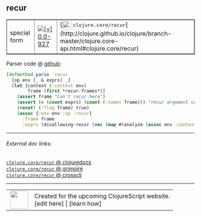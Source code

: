 ## recur



 <table border="1">
<tr>
<td>special form</td>
<td><a href="https://github.com/cljsinfo/cljs-api-docs/tree/0.0-927"><img valign="middle" alt="[+] 0.0-927" title="Added in 0.0-927" src="https://img.shields.io/badge/+-0.0--927-lightgrey.svg"></a> </td>
<td>
[<img height="24px" valign="middle" src="http://i.imgur.com/1GjPKvB.png"> <samp>clojure.core/recur</samp>](http://clojure.github.io/clojure/branch-master/clojure.core-api.html#clojure.core/recur)
</td>
</tr>
</table>









Parser code @ [github](https://github.com/clojure/clojurescript/blob/r1006/src/clj/cljs/compiler.clj#L802-L811):

```clj
(defmethod parse 'recur
  [op env [_ & exprs] _]
  (let [context (:context env)
        frame (first *recur-frames*)]
    (assert frame "Can't recur here")
    (assert (= (count exprs) (count (:names frame))) "recur argument count mismatch")
    (reset! (:flag frame) true)
    (assoc {:env env :op :recur}
      :frame frame
      :exprs (disallowing-recur (vec (map #(analyze (assoc env :context :expr) %) exprs))))))
```

<!--
Repo - tag - source tree - lines:

 <pre>
clojurescript @ r1006
└── src
    └── clj
        └── cljs
            └── <ins>[compiler.clj:802-811](https://github.com/clojure/clojurescript/blob/r1006/src/clj/cljs/compiler.clj#L802-L811)</ins>
</pre>

-->

---



###### External doc links:

[`clojure.core/recur` @ clojuredocs](http://clojuredocs.org/clojure.core/recur)<br>
[`clojure.core/recur` @ grimoire](http://conj.io/store/v1/org.clojure/clojure/1.7.0-beta3/clj/clojure.core/recur/)<br>
[`clojure.core/recur` @ crossclj](http://crossclj.info/fun/clojure.core/recur.html)<br>

---

 <table>
<tr><td>
<img valign="middle" align="right" width="48px" src="http://i.imgur.com/Hi20huC.png">
</td><td>
Created for the upcoming ClojureScript website.<br>
[edit here] | [learn how]
</td></tr></table>

[edit here]:https://github.com/cljsinfo/cljs-api-docs/blob/master/cljsdoc/special/recur.cljsdoc
[learn how]:https://github.com/cljsinfo/cljs-api-docs/wiki/cljsdoc-files

<!--

This information was too distracting to show to readers, but I'll leave it
commented here since it is helpful to:

- pretty-print the data used to generate this document
- and show how to retrieve that data



The API data for this symbol:

```clj
{:ns "special",
 :name "recur",
 :type "special form",
 :source {:code "(defmethod parse 'recur\n  [op env [_ & exprs] _]\n  (let [context (:context env)\n        frame (first *recur-frames*)]\n    (assert frame \"Can't recur here\")\n    (assert (= (count exprs) (count (:names frame))) \"recur argument count mismatch\")\n    (reset! (:flag frame) true)\n    (assoc {:env env :op :recur}\n      :frame frame\n      :exprs (disallowing-recur (vec (map #(analyze (assoc env :context :expr) %) exprs))))))",
          :title "Parser code",
          :repo "clojurescript",
          :tag "r1006",
          :filename "src/clj/cljs/compiler.clj",
          :lines [802 811]},
 :full-name "special/recur",
 :full-name-encode "special/recur",
 :clj-symbol "clojure.core/recur",
 :history [["+" "0.0-927"]]}

```

Retrieve the API data for this symbol:

```clj
;; from Clojure REPL
(require '[clojure.edn :as edn])
(-> (slurp "https://raw.githubusercontent.com/cljsinfo/cljs-api-docs/catalog/cljs-api.edn")
    (edn/read-string)
    (get-in [:symbols "special/recur"]))
```

-->
